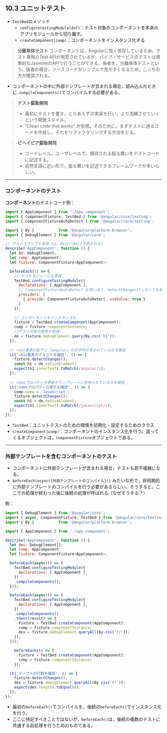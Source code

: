 ## 10.3 ユニットテスト

- `TestBed`のメソッド
	- `configuretestingModule(def)`：テスト対象のコンポーネントを本来のアプリモジュールから切り離す。
	- `createComponent(comp)`：コンポーネントをインスタンス化する

>**分離単体テスト**
>コンポーネントは，Angularに強く依存しているため，テスト専用のTest APIが用意されているが，パイプ・サービスのテストは標準的なJasmineのAPIで行うことができる。後者を，分離単体テストという。後者の場合，ソースコードがシンプルで見やすくなるため，こっちの方が推奨される。

- コンポーネントの中に外部テンプレートが含まれる場合，読み込んだときに`.compileComponents()`でコンパイルする必要がある。

>**テスト駆動開発**
>- 最初にテストを書き，とりあえずの実装を行い，より洗練させていくという開発スタイル。
>-  "Clean code that works" が目標。そのために，まずテストに通るコードを作成し，それをリファクタリングする方法をとる。

>**ビヘイビア駆動開発**
>- コードレベル，ユーザレベルで，期待される振る舞いをテストコードに記述する。
>- 自然言語に近い形で，振る舞いを記述できるフレームワークが多いらしい。

---

### コンポーネントのテスト
**コンポーネント**のテストコード例：
```js
import { AppComponent } from './app.component';
import { ComponentFixture, TestBed } from '@angular/core/testing';
import { ComponentFixtureAutoDetect } from '@angular/core/testing';

import { By }           from '@angular/platform-browser';
import { DebugElement } from '@angular/core';

// テストスクリプト本体（は，describe()で囲まれる）
describe('AppComponent', function () {
  let de: DebugElement;
  let comp: AppComponent;
  let fixture: ComponentFixture<AppComponent>;

  beforeEach(() => {
    // テストモジュールを準備
    TestBed.configureTestingModule({
      declarations: [ AppComponent ],
      // ComponentFixtureAutoDetect を用いると，detectChanges()しなくても変更検知してくれるようになる。
      providers: [
        { provide: ComponentFixtureAutoDetect, useValue: true }
      ]
    });
    
    // コンポーネントをインスタンス化
    fixture = TestBed.createComponent(AppComponent);
    comp = fixture.componentInstance;
    //テスト対象の要素を取得
    de = fixture.debugElement.query(By.css('h1'));
  });
  
  // <h1>要素の配下に「angular」の文字列が含まれているかを検証
  it('<h1>要素のテキストを確認', () => {
    fixture.detectChanges();
    const h1 = de.nativeElement;
    expect(h1.innerText).toMatch(/angular/i);
  });
  
  // nameプロパティの更新がテンプレートに反映されているかを検証
  it('nameプロパティの変化を確認', () => {
    comp.name = 'JavaScript';
    fixture.detectChanges();
    const h1 = de.nativeElement;
    expect(h1.innerText).toMatch(/javascript/i);
  });
});
```

- `TestBed`：ユニットテストのための環境を初期化・設定するためのクラス
- `createComponent(comp)`：コンポーネントのインスタンス化を行う。返ってくるオブジェクトは，`ComponentFixture`オブジェクトである。

---

### 外部テンプレートを含むコンポーネントのテスト
- コンポーネントに外部テンプレートが含まれる場合，テストも若干複雑になる。
- `beforeEach(async({外部テンプレートのコンパイル}))` みたいな形で，非同期的に外部テンプレートのコンパイルを行う必要があるらしい。そうすると，ここでの処理が終わった後に後続の処理が呼ばれる（なぜそうする？）

例：
```js
import { DebugElement } from '@angular/core';
import { async, ComponentFixture, TestBed } from '@angular/core/testing';
import { By }           from '@angular/platform-browser';

import { AppComponent } from './app.component';

describe('AppComponent', function () {
  let des: DebugElement[];
  let comp: AppComponent;
  let fixture: ComponentFixture<AppComponent>;

  beforeEach(async(() => {
    TestBed.configureTestingModule({
      declarations: [ AppComponent ],
    })
    .compileComponents();
  }));

  beforeEach(async(() => {
    TestBed.configureTestingModule({
      declarations: [ AppComponent ],
    })
    .compileComponents()
    .then((result) => {
      fixture = TestBed.createComponent(AppComponent);
      comp = fixture.componentInstance;
      des = fixture.debugElement.queryAll(By.css('tr'));
    });
  }));

    beforeEach(() => {
      fixture = TestBed.createComponent(AppComponent);
      comp = fixture.componentInstance;
    });

  it('テーブルの行数を確認', () => {
    fixture.detectChanges();
    des = fixture.debugElement.queryAll(By.css('tr'));
    expect(des.length).toEqual(6);
  });
});
```

- 最初の`beforeEach()`でコンパイルを，後続の`beforeEach()`でインスタンス化を行う。
- ここに特記すべきことではないが，`beforeEach()`は，後続の複数のテストに共通する前処理を行うためのものである。
